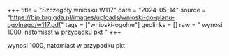 +++
title = "Szczegóły wniosku W117"
date = "2024-05-14"
source = "https://bip.brg.gda.pl/images/uploads/wnioski-do-planu-ogolnego/w117.pdf"
tags = ["wnioski-ogolne"]
geolinks = []
raw = " wynosi 1000, natomiast w przypadku pkt "
+++

 wynosi 1000, natomiast w przypadku pkt 



